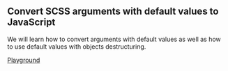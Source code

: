 ## Convert SCSS arguments with default values to JavaScript

We will learn how to convert arguments with  default values as well as how to use default values with objects destructuring.

[Playground](https://codesandbox.io/s/github/cssinjs/egghead/tree/master/from-sass-to-cssinjs/default-values)
